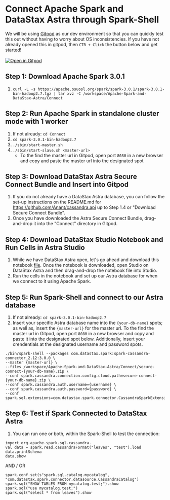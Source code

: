 # Connect Apache Spark and DataStax Astra through Spark-Shell

We will be using [Gitpod](https://www.gitpod.io/) as our dev environment so that you can quickly test this out without having to worry about OS inconsistencies. If you have not already opened this in gitpod, then `CTR + Click` the button below and get started! <br></br>
[![Open in Gitpod](https://gitpod.io/button/open-in-gitpod.svg)](https://gitpod.io/#https://github.com/adp8ke/Apache-Spark-and-DataStax-Astra)


## Step 1: Download Apache Spark 3.0.1
1. `curl -L -s https://apache.osuosl.org/spark/spark-3.0.1/spark-3.0.1-bin-hadoop2.7.tgz | tar xvz -C /workspace/Apache-Spark-and-DataStax-Astra/Connect`

## Step 2: Run Apache Spark in standalone cluster mode with 1 worker
1. If not already: `cd Connect`
2. `cd spark-3.0.1-bin-hadoop2.7`
3. `./sbin/start-master.sh`
4. `./sbin/start-slave.sh <master-url>`
    - To the find the master url in Gitpod, open port `8080` in a new browser and copy and paste the master url into the designated spot

## Step 3: Download DataStax Astra Secure Connect Bundle and Insert into Gitpod
1. If you do not already have a DataStax Astra database, you can follow the set-up instructions on the README.md for https://github.com/Anant/cassandra.api up to Step 1.4 or "Download Secure Connect Bundle".
2. Once you have downloaded the Astra Secure Connect Bundle, drag-and-drop it into the "Connect" directory in Gitpod.
  
## Step 4: Download DataStax Studio Notebook and Run Cells in Astra Studio
1. While we have DataStax Astra open, let's go ahead and download this notebook [file](). Once the notebook is downloaded, open Studio on DataStax Astra and then drag-and-drop the notebook file into Studio.
2. Run the cells in the notebook and set up our Astra database for when we connect to it using Apache Spark.
 
## Step 5: Run Spark-Shell and connect to our Astra database
1. If not already: `cd spark-3.0.1-bin-hadoop2.7`
2. Insert your specific Astra database name into the `{your-db-name}` spots; as well as, insert the `{master-url}` for the master url. To the find the master url in Gitpod, open port `8080` in a new browser and copy and paste it into the designated spot below. Additionally, insert your crendentials at the designated username and password spots.
~~~
./bin/spark-shell --packages com.datastax.spark:spark-cassandra-connector_2.12:3.0.0 \
--master {master-url} \
--files /workspace/Apache-Spark-and-DataStax-Astra/Connect/secure-connect-{your-db-name}.zip \
--conf spark.cassandra.connection.config.cloud.path=secure-connect-{your-db-name}.zip \
--conf spark.cassandra.auth.username={username} \
--conf spark.cassandra.auth.password={password} \
--conf spark.sql.extensions=com.datastax.spark.connector.CassandraSparkExtensions
~~~
  
## Step 6: Test if Spark Connected to DataStax Astra
1. You can run one or both, within the Spark-Shell to test the connection:
~~~
import org.apache.spark.sql.cassandra._
val data = spark.read.cassandraFormat("leaves", "test").load
data.printSchema
data.show
~~~
AND / OR
~~~
spark.conf.set(s"spark.sql.catalog.mycatalog", "com.datastax.spark.connector.datasource.CassandraCatalog")
spark.sql("SHOW TABLES FROM mycatalog.test;").show
spark.sql("use mycatalog.test;")
spark.sql("select * from leaves").show
~~~
